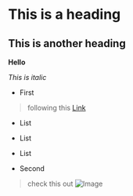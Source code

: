 # This is a heading
## This is another heading


**Hello**


*This is italic*

* First 

> following this [Link](https://piazza.com/class_profile/get_resource/l4hn5gwv6b163w/l4zxsililgt53u)
* List
* List
* List

* Second

> check this out ![Image](https://post.medicalnewstoday.com/wp-content/uploads/sites/3/2020/02/322868_1100-800x825.jpg)
